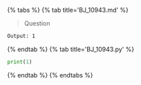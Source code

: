 {% tabs %}
{% tab title='BJ_10943.md' %}

> Question

```txt
Output: 1
```

{% endtab %}
{% tab title='BJ_10943.py' %}

```py
print(1)
```

{% endtab %}
{% endtabs %}
